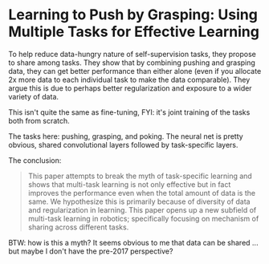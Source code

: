 # Learning to Push by Grasping: Using Multiple Tasks for Effective Learning

To help reduce data-hungry nature of self-supervision tasks, they propose to
share among tasks. They show that by combining pushing and grasping data, they
can get better performance than either alone (even if you allocate 2x more data
to each individual task to make the data comparable). They argue this is due to
perhaps better regularization and exposure to a wider variety of data.

This isn't quite the same as fine-tuning, FYI: it's joint training of the tasks
both from scratch.

The tasks here: pushing, grasping, and poking. The neural net is pretty obvious,
shared convolutional layers followed by task-specific layers.

The conclusion:

> This paper attempts to break the myth of task-specific learning and shows that
> multi-task learning is not only effective but in fact improves the performance
> even when the total amount of data is the same. We hypothesize this is
> primarily because of diversity of data and regularization in learning. This
> paper opens up a new subfield of multi-task learning in robotics; specifically
> focusing on mechanism of sharing across different tasks.

BTW: how is this a myth? It seems obvious to me that data can be shared ... but
maybe I don't have the pre-2017 perspective?
